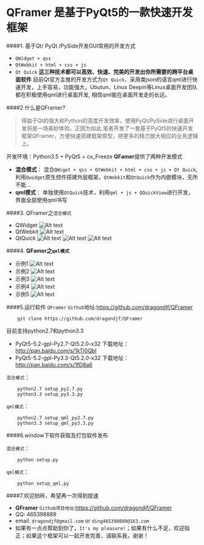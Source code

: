 QFramer 是基于PyQt5的一款快速开发框架
====================================
####1. 基于Qt/ PyQt /PySide开发GUI常用的开发方式
+ ``QWidget + qss``
+ ``QtWebkit + html + css + js``
+ ``Qt Quick``
**这三种技术都可以高效、快速、完美的开发出你所需要的跨平台桌面软件**
目前Qt官方主推的开发方式为``Qt Quick``，采用类json的语言qml进行快速开发，上手容易，功能强大，Ubutun、Linux Deepin等Linux桌面开发团队都在积极使用qml进行桌面开发, 相信qml能在桌面开发走的长远。

####2.什么是QFramer?
> 得益于Qt的强大和Python的高度开发效率，使用PyQt/PySide进行桌面开发将是一场美妙体验。正因为如此,笔者开发了一套基于PyQt5的快速开发框架QFramer，方便快速搭建框架原型，把更多的精力放大相应的业务逻辑上。

开发环境：Python3.5 + PyQt5 + cx_Freeze
**QFamer**提供了两种开发模式
+ **混合模式**： 混合``QWiget + qss + QtWebkit + html + css + js + Qt Quick``,利用``Qwidget``原生控件搭建外层框架，``QtWebkit``和``QtQuick``作为内嵌模块，无所不能...
+ **qml模式**： 单独使用``QtQuick``技术，利用``qml + js + QQuickView``进行开发，界面全部使用qml书写

####3. QFramer之``混合模式``
+ QWidget
![Alt text](doc/images/混合模式qwidget.png)
+ QtWebkit
![Alt text](doc/images/混合模式webkit.png)
+ QtQuick
![Alt text](doc/images/混合模式.png)
![Alt text](doc/images/混合模式quick.png)
![Alt text](doc/images/混合模式quick2.png)


####4. **QFamer之``qml模式``**
+ 示例1
![Alt text](doc/images/qml4.png)
+ 示例2
![Alt text](doc/images/qml5.png)
+ 示例3
![Alt text](doc/images/qml1.png)
+ 示例4
![Alt text](doc/images/qml2.png)
+ 示例5
![Alt text](doc/images/qml5.png)

####5.运行软件
``QFramer`` ``Github``地址:https://github.com/dragondjf/QFramer

        git clone https://github.com/dragondjf/QFramer

目前支持python2.7和python3.3

+ PyQt5-5.2-gpl-Py2.7-Qt5.2.0-x32 下载地址：http://pan.baidu.com/s/1kTl0Qbl
+ PyQt5-5.2-gpl-Py3.3-Qt5.2.0-x32 下载地址：http://pan.baidu.com/s/1fD8a6

``混合模式``： 
               
        python2.7 setup_py2.7.py
        python3.3 setup_py3.3.py
``qml模式``：  

        python2.7 setup_qml_py2.7.py
        python3.3 setup_qml_py3.3.py

####6.window下软件获取及打包软件发布

``混合模式``： 
               
        python setup.py
``qml模式``：  

        python setup_qml.py

####7.欢迎拍砖，希望再一次得到提速
+ **QFramer** ``Github项目地址``:https://github.com/dragondjf/QFramer
+ QQ: 465398889
+ email: ``dragondjf@gmail.com`` or ``ding465398889@163.com``
+ 如果有一点点帮助到你了，``It's my pleasure!``；如果有什么不足，欢迎指正；如果这个框架可以一起开发完善，请联系我，谢谢！
